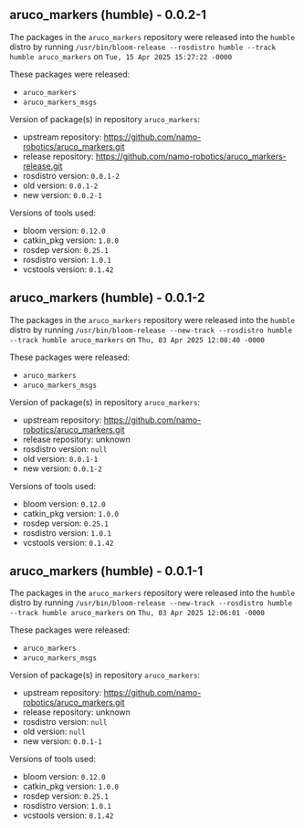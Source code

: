 ## aruco_markers (humble) - 0.0.2-1

The packages in the `aruco_markers` repository were released into the `humble` distro by running `/usr/bin/bloom-release --rosdistro humble --track humble aruco_markers` on `Tue, 15 Apr 2025 15:27:22 -0000`

These packages were released:
- `aruco_markers`
- `aruco_markers_msgs`

Version of package(s) in repository `aruco_markers`:

- upstream repository: https://github.com/namo-robotics/aruco_markers.git
- release repository: https://github.com/namo-robotics/aruco_markers-release.git
- rosdistro version: `0.0.1-2`
- old version: `0.0.1-2`
- new version: `0.0.2-1`

Versions of tools used:

- bloom version: `0.12.0`
- catkin_pkg version: `1.0.0`
- rosdep version: `0.25.1`
- rosdistro version: `1.0.1`
- vcstools version: `0.1.42`


## aruco_markers (humble) - 0.0.1-2

The packages in the `aruco_markers` repository were released into the `humble` distro by running `/usr/bin/bloom-release --new-track --rosdistro humble --track humble aruco_markers` on `Thu, 03 Apr 2025 12:08:40 -0000`

These packages were released:
- `aruco_markers`
- `aruco_markers_msgs`

Version of package(s) in repository `aruco_markers`:

- upstream repository: https://github.com/namo-robotics/aruco_markers.git
- release repository: unknown
- rosdistro version: `null`
- old version: `0.0.1-1`
- new version: `0.0.1-2`

Versions of tools used:

- bloom version: `0.12.0`
- catkin_pkg version: `1.0.0`
- rosdep version: `0.25.1`
- rosdistro version: `1.0.1`
- vcstools version: `0.1.42`


## aruco_markers (humble) - 0.0.1-1

The packages in the `aruco_markers` repository were released into the `humble` distro by running `/usr/bin/bloom-release --new-track --rosdistro humble --track humble aruco_markers` on `Thu, 03 Apr 2025 12:06:01 -0000`

These packages were released:
- `aruco_markers`
- `aruco_markers_msgs`

Version of package(s) in repository `aruco_markers`:

- upstream repository: https://github.com/namo-robotics/aruco_markers.git
- release repository: unknown
- rosdistro version: `null`
- old version: `null`
- new version: `0.0.1-1`

Versions of tools used:

- bloom version: `0.12.0`
- catkin_pkg version: `1.0.0`
- rosdep version: `0.25.1`
- rosdistro version: `1.0.1`
- vcstools version: `0.1.42`


